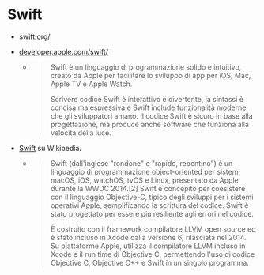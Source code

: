 # Swift

- [swift.org/](https://swift.org/)
- [developer.apple.com/swift/](https://developer.apple.com/swift/)
    - > Swift è un linguaggio di programmazione solido e intuitivo, creato da Apple per facilitare lo sviluppo di app per iOS, Mac, Apple TV e Apple Watch.
      >
      > Scrivere codice Swift è interattivo e divertente, la sintassi è concisa ma espressiva e Swift include funzionalità moderne che gli sviluppatori amano. Il codice Swift è sicuro in base alla progettazione, ma produce anche software che funziona alla velocità della luce.
      
- [Swift](https://it.wikipedia.org/wiki/Swift_(linguaggio_di_programmazione)) su Wikipedia.
    - > Swift (dall'inglese "rondone" e "rapido, repentino") è un linguaggio di programmazione object-oriented per sistemi macOS, iOS, watchOS, tvOS e Linux, presentato da Apple durante la WWDC 2014.[2] Swift è concepito per coesistere con il linguaggio Objective-C, tipico degli sviluppi per i sistemi operativi Apple, semplificando la scrittura del codice. Swift è stato progettato per essere più resiliente agli errori nel codice.
      >
      > È costruito con il framework compilatore LLVM open source ed è stato incluso in Xcode dalla versione 6, rilasciata nel 2014. Su piattaforme Apple, utilizza il compilatore LLVM incluso in Xcode e il run time di Objective C, permettendo l'uso di codice Objective C, Objective C++ e Swift in un singolo programma. 
